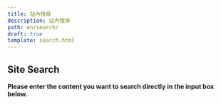 ```yaml
---
title: 站內搜尋
description: 站內搜尋
path: en/search/
draft: true
template: search.html
---
```


## Site Search

**Please enter the content you want to search directly in the input box below.**

